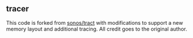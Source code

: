 ## tracer

This code is forked from [sonos/tract](https://github.com/sonos/tract) with modifications to support a new memory layout and additional tracing. All credit goes to the original author.
